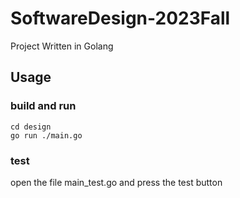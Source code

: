 # SoftwareDesign-2023Fall
Project Written in Golang
## Usage

### build and run
```
cd design
go run ./main.go
```

### test
open the file main_test.go and press the test button
